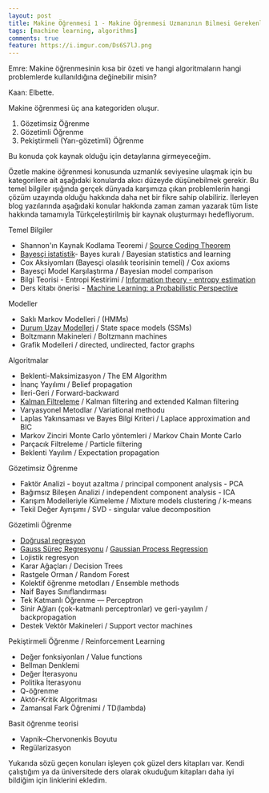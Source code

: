 ```yaml
---
layout: post
title: Makine Öğrenmesi 1 - Makine Öğrenmesi Uzmanının Bilmesi Gerekenler
tags: [machine learning, algorithms]
comments: true
feature: https://i.imgur.com/Ds6S7lJ.png
---
```


Emre: Makine öğrenmesinin kısa bir özeti ve hangi algoritmaların hangi problemlerde kullanıldığına değinebilir misin?

Kaan: Elbette. 

Makine öğrenmesi üç ana kategoriden oluşur.

1. Gözetimsiz Öğrenme
2. Gözetimli Öğrenme
3. Pekiştirmeli (Yarı-gözetimli) Öğrenme

Bu konuda çok kaynak olduğu için detaylarına girmeyeceğim. 

Özetle makine öğrenmesi konusunda uzmanlık seviyesine ulaşmak için bu kategorilere ait aşağıdaki konularda akıcı düzeyde düşünebilmek gerekir. Bu temel bilgiler ışığında gerçek dünyada karşımıza çıkan problemlerin hangi çözüm uzayında olduğu hakkında daha net bir fikre sahip olabiliriz. İlerleyen blog yazılarında aşağıdaki konular hakkında zaman zaman yazarak tüm liste hakkında tamamıyla Türkçeleştirilmiş bir kaynak oluşturmayı hedefliyorum. 

Temel Bilgiler

- Shannon'ın Kaynak Kodlama Teoremi / <a href="https://www.amazon.com/Springer-International-Engineering-Computer-Science-ebook/dp/B000WNL86A">Source Coding Theorem</a>
- <a href="https://tayyarg.github.io/dogrusal_regresyon_probleminin_bayesci_cikarimla_cozulmesi/">Bayesçi istatistik</a>- Bayes kuralı / Bayesian statistics and learning
- Cox Aksiyomları (Bayesçi olasılık teorisinin temeli) / Cox axioms
- Bayesçi Model Karşılaştırma / Bayesian model comparison
- Bilgi Teorisi - Entropi Kestirimi / <a href="http://www.cs-114.org/wp-content/uploads/2015/01/Elements_of_Information_Theory_Elements.pdf">Information theory - entropy estimation</a> 
- Ders kitabı önerisi - <a href="https://www.cs.ubc.ca/~murphyk/MLbook/">Machine Learning: a Probabilistic Perspective</a>

Modeller

- Saklı Markov Modelleri / (HMMs)
- <a href="https://en.wikipedia.org/wiki/State-space_representation">Durum Uzay Modelleri</a> / State space models (SSMs)
- Boltzmann Makineleri / Boltzmann machines
- Grafik Modelleri / directed, undirected, factor graphs

Algoritmalar

- Beklenti-Maksimizasyon / The EM Algorithm
- İnanç Yayılımı / Belief propagation
- İleri-Geri / Forward-backward
- <a href="https://tayyarg.github.io/kalman-filtreleme/">Kalman Filtreleme</a> / Kalman filtering and extended Kalman filtering
- Varyasyonel Metodlar / Variational methodu
- Laplas Yakınsaması ve Bayes Bilgi Kriteri / Laplace approximation and BIC
- Markov Zinciri Monte Carlo yöntemleri / Markov Chain Monte Carlo
- Parçacık Filtreleme / Particle filtering
- Beklenti Yayılım / Expectation propagation

Gözetimsiz Öğrenme

- Faktör Analizi - boyut azaltma / principal component analysis - PCA
- Bağımsız Bileşen Analizi / independent component analysis - ICA
- Karışım Modelleriyle Kümeleme  / Mixture models clustering / k-means
- Tekil Değer Ayrışımı / SVD - singular value decomposition

Gözetimli Öğrenme 

- <a href="https://tayyarg.github.io/dogrusal_regresyon_probleminin_bayesci_cikarimla_cozulmesi/">Doğrusal regresyon</a>
- <a href="https://tayyarg.github.io/dogrusal_regresyon_probleminin_bayesci_cikarimla_cozulmesi/">Gauss Süreç Regresyonu</a> / <a href="http://www.gaussianprocess.org/gpml/">Gaussian Process Regression</a>
- Lojistik regresyon 
- Karar Ağaçları / Decision Trees
- Rastgele Orman / Random Forest
- Kolektif öğrenme metodları / Ensemble methods 
- Naif Bayes Sınıflandırması
- Tek Katmanlı Öğrenme — Perceptron
- Sinir Ağları (çok-katmanlı perceptronlar) ve geri-yayılım / backpropagation
- Destek Vektör Makineleri / Support vector machines

Pekiştirmeli Öğrenme / Reinforcement Learning

- Değer fonksiyonları / Value functions
- Bellman Denklemi
- Değer İterasyonu
- Politika İterasyonu
- Q-öğrenme
- Aktör-Kritik Algoritması
- Zamansal Fark Öğrenimi / TD(lambda)

Basit öğrenme teorisi

- Vapnik–Chervonenkis Boyutu
- Regülarizasyon

Yukarıda sözü geçen konuları işleyen çok güzel ders kitapları var. Kendi çalıştığım ya da üniversitede ders olarak okuduğum kitapları daha iyi bildiğim için linklerini ekledim. 
